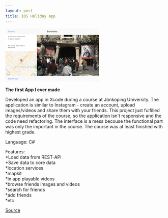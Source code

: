 ```yaml
---
layout: post
title: iOS Holiday App
---
```

![Geometric pattern with fading gradient](/img/iOSholidayApp.png)


**The first App I ever made**

Developed an app in Xcode during a course at Jönköping University. The application is similar to Instagram - create an account, upload images/videos and share them with your friends. This project just fulfilled the requirements of the course, so the application isn't responsive and the code need refactoring. The interface is a mess becouse the functional part was only the important in the course. The course was at least finished with highest grade.

Language: C#

Features:<br>
*Load data from REST-API<br>
*Save data to core data<br>
*location services<br>
*mapkit<br>
*in app playable videos<br>
*browse friends images and videos<br>
*search for friends<br>
*add friends<br>
*etc

[Source](https://github.com/axelnyberg/iOSHolidayApp)
